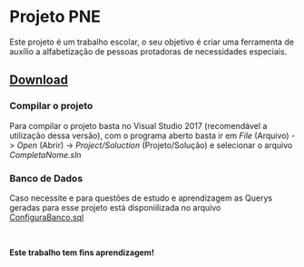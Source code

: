 # Projeto PNE
<p>
  Este projeto é um trabalho escolar, o seu objetivo é criar uma ferramenta de auxílio a alfabetização de pessoas protadoras de necessidades especiais.
</p>
<h2><a href="https://github.com/Josue10599/ProjetoPNE/releases/tag/v0.7">Download</a></h2>
<h3>Compilar o projeto</h3>
<p>
  Para compilar o projeto basta no Visual Studio 2017 (recomendável a utilização dessa versão), com o programa aberto basta ir em <i>File</i> (Arquivo) -> <i>Open</i> (Abrir) -> <i>Project/Soluction</i> (Projeto/Solução) e selecionar o arquivo <i>CompletaNome.sln</i>
</p>
<h3>Banco de Dados</h3>
<p>
  Caso necessite e para questões de estudo e aprendizagem as Querys geradas para esse projeto está disponiilizada no arquivo <a href="https://github.com/Josue10599/ProjetoPNE/blob/master/CompletaNome/ConfigurarBanco.sql">ConfiguraBanco.sql</a>
</p>
<br>
<p>
  <strong>Este trabalho tem fins aprendizagem!</strong>
</p>
